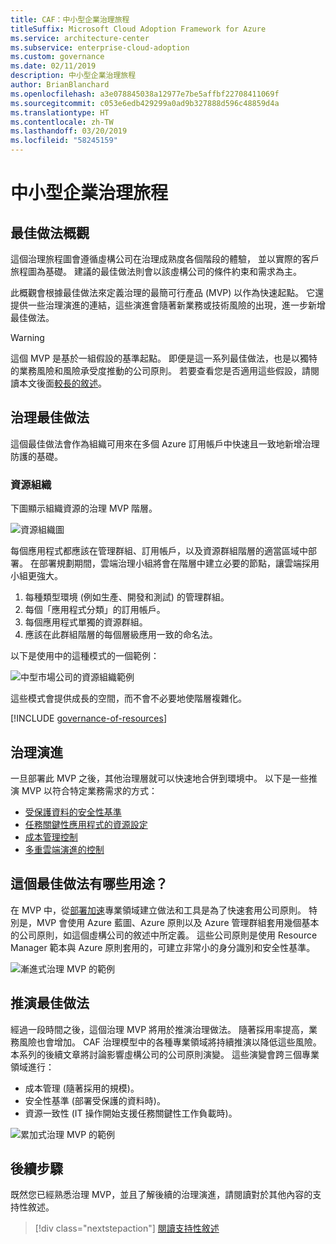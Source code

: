 ```yaml
---
title: CAF：中小型企業治理旅程
titleSuffix: Microsoft Cloud Adoption Framework for Azure
ms.service: architecture-center
ms.subservice: enterprise-cloud-adoption
ms.custom: governance
ms.date: 02/11/2019
description: 中小型企業治理旅程
author: BrianBlanchard
ms.openlocfilehash: a3e078845038a12977e7be5affbf22708411069f
ms.sourcegitcommit: c053e6edb429299a0ad9b327888d596c48859d4a
ms.translationtype: HT
ms.contentlocale: zh-TW
ms.lasthandoff: 03/20/2019
ms.locfileid: "58245159"
---
```

# <a name="small-to-medium-enterprise-governance-journey"></a>中小型企業治理旅程

## <a name="best-practice-overview"></a>最佳做法概觀

這個治理旅程圖會遵循虛構公司在治理成熟度各個階段的體驗， 並以實際的客戶旅程圖為基礎。 建議的最佳做法則會以該虛構公司的條件約束和需求為主。

此概觀會根據最佳做法來定義治理的最簡可行產品 (MVP) 以作為快速起點。 它還提供一些治理演進的連結，這些演進會隨著新業務或技術風險的出現，進一步新增最佳做法。

> [!WARNING]
> 這個 MVP 是基於一組假設的基準起點。 即便是這一系列最佳做法，也是以獨特的業務風險和風險承受度推動的公司原則。 若要查看您是否適用這些假設，請閱讀本文後面[較長的敘述](./narrative.md)。

## <a name="governance-best-practice"></a>治理最佳做法

這個最佳做法會作為組織可用來在多個 Azure 訂用帳戶中快速且一致地新增治理防護的基礎。

### <a name="resource-organization"></a>資源組織

下圖顯示組織資源的治理 MVP 階層。

![資源組織圖](../../../_images/governance/resource-organization.png)

每個應用程式都應該在管理群組、訂用帳戶，以及資源群組階層的適當區域中部署。 在部署規劃期間，雲端治理小組將會在階層中建立必要的節點，讓雲端採用小組更強大。  

1. 每種類型環境 (例如生產、開發和測試) 的管理群組。
2. 每個「應用程式分類」的訂用帳戶。
3. 每個應用程式單獨的資源群組。
4. 應該在此群組階層的每個層級應用一致的命名法。

以下是使用中的這種模式的一個範例：

![中型市場公司的資源組織範例](../../../_images/governance/mid-market-resource-organization.png)

這些模式會提供成長的空間，而不會不必要地使階層複雜化。

[!INCLUDE [governance-of-resources](../../../../../includes/cloud-adoption/governance/governance-of-resources.md)]

## <a name="governance-evolutions"></a>治理演進

一旦部署此 MVP 之後，其他治理層就可以快速地合併到環境中。 以下是一些推演 MVP 以符合特定業務需求的方式：

- [受保護資料的安全性基準](./security-baseline-evolution.md)
- [任務關鍵性應用程式的資源設定](./resource-consistency-evolution.md)
- [成本管理控制](./cost-management-evolution.md)
- [多重雲端演進的控制](./multi-cloud-evolution.md)

<!-- markdownlint-disable MD026 -->

## <a name="what-does-this-best-practice-do"></a>這個最佳做法有哪些用途？

在 MVP 中，從[部署加速](../../deployment-acceleration/overview.md)專業領域建立做法和工具是為了快速套用公司原則。 特別是，MVP 會使用 Azure 藍圖、Azure 原則以及 Azure 管理群組套用幾個基本的公司原則，如這個虛構公司的敘述中所定義。 這些公司原則是使用 Resource Manager 範本與 Azure 原則套用的，可建立非常小的身分識別和安全性基準。

![漸進式治理 MVP 的範例](../../../_images/governance/governance-mvp.png)

## <a name="evolving-the-best-practice"></a>推演最佳做法

經過一段時間之後，這個治理 MVP 將用於推演治理做法。 隨著採用率提高，業務風險也會增加。 CAF 治理模型中的各種專業領域將持續推演以降低這些風險。 本系列的後續文章將討論影響虛構公司的公司原則演變。 這些演變會跨三個專業領域進行：

- 成本管理 (隨著採用的規模)。
- 安全性基準 (部署受保護的資料時)。
- 資源一致性 (IT 操作開始支援任務關鍵性工作負載時)。

![累加式治理 MVP 的範例](../../../_images/governance/governance-evolution.png)

## <a name="next-steps"></a>後續步驟

既然您已經熟悉治理 MVP，並且了解後續的治理演進，請閱讀對於其他內容的支持性敘述。

> [!div class="nextstepaction"]
> [閱讀支持性敘述](./narrative.md)
